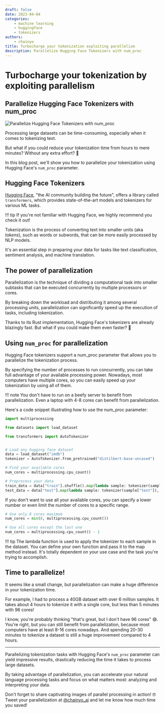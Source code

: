```yaml
---
draft: false
date: 2023-04-04
categories:
    - machine learning
    - huggingface
    - tokenizers
authors:
    - chainyo
title: Turbocharge your tokenization exploiting parallelism
description: Parallelize Hugging Face Tokenizers with num_proc
---
```


# Turbocharge your tokenization by exploiting parallelism
## Parallelize Hugging Face Tokenizers with num_proc

![Parallelize Hugging Face Tokenizers with num_proc](https://github.com/Wordcab/wordcab-posts/blob/99033a7acdd6c256fd950ebc34b9d000e0896a9d/docs/assets/images/parallelize_tokenization.png)

Processing large datasets can be time-consuming, especially when it comes to tokenizing text.

But what if you could reduce your tokenization time from hours to mere minutes? Without any extra effort? 🤯 

In this blog post, we'll show you how to parallelize your tokenization using Hugging Face's `num_proc` parameter.

<!-- more -->

## Hugging Face Tokenizers

[Hugging Face](https://huggingface.co/), "the AI community building the future", offers a library called `transformers`, which provides state-of-the-art models and tokenizers for various ML tasks. 

!!! tip
    If you're not familiar with Hugging Face, we highly recommend you check it out!

Tokenization is the process of converting text into smaller units (aka _tokens_), such as words or subwords, that can be more easily processed by NLP models.

It's an essential step in preparing your data for tasks like text classification, sentiment analysis, and machine translation.

## The power of parallelization

Parallelization is the technique of dividing a computational task into smaller subtasks that can be executed concurrently by multiple processors or cores.

By breaking down the workload and distributing it among several processing units, parallelization can significantly speed up the execution of tasks, including tokenization.

Thanks to its Rust implementation, Hugging Face's tokenizers are already blazingly fast. But what if you could make them even faster? 🚀

## Using `num_proc` for parallelization

Hugging Face tokenizers support a num_proc parameter that allows you to parallelize the tokenization process.

By specifying the number of processes to run concurrently, you can take full advantage of your available processing power. 
Nowadays, most computers have multiple cores, so you can easily speed up your tokenization by using all of them.

!!! note
    You don't have to run on a beefy server to benefit from parallelization. Even a laptop with 4-8 cores can benefit from parallelization.

Here's a code snippet illustrating how to use the num_proc parameter:

``` py
import multiprocessing

from datasets import load_dataset

from transformers import AutoTokenizer


# Load any hugging face dataset
data = load_dataset("imdb")
tokenizer = AutoTokenizer.from_pretrained("distilbert-base-uncased")

# Find your available cores
num_cores = multiprocessing.cpu_count()

# Preprocess your data
train_data = data["train"].shuffle().map(lambda sample: tokenizer(sample["text"]), num_proc=num_cores)
test_data = data["test"].map(lambda sample: tokenizer(sample["text"]), num_proc=num_cores)
```

If you don't want to use all your available cores, you can specify a lower number or even limit the number of cores to a specific range.

``` py
# Use only 8 cores maximum
num_cores = min(8, multiprocessing.cpu_count())

# Use all cores except the last one
num_cores = multiprocessing.cpu_count() - 1
```

!!! tip
    The lambda function is used to apply the tokenizer to each sample in the dataset.
    You can define your own function and pass it to the map method instead.
    It's totally dependent on your use case and the task you're trying to accomplish.

## Time to parallelize!

It seems like a small change, but parallelization can make a huge difference in your tokenization time.

For example, I had to process a 40GB dataset with over 6 million samples. It takes about 4 hours to tokenize it with a single core,
but less than 5 minutes with 96 cores!

I know, you're probably thinking "that's great, but I don't have 96 cores" 😅. You're right, but you can still benefit from parallelization,
because most computers have at least 8-16 cores nowadays. And spending 20-30 minutes to tokenize a dataset is still a huge improvement compared to 4 hours.

---

Parallelizing tokenization tasks with Hugging Face's `num_proc` parameter can yield impressive results, drastically reducing the time it takes to process large datasets.

By taking advantage of parallelization, you can accelerate your natural language processing tasks and focus on what matters most: analyzing and interpreting your data. 

Don't forget to share captivating images of parallel processing in action! 🤓
Tweet your parallelization at [@chainyo_ai](https://twitter.com/chainyo_ai) and let me know how much time you saved!
